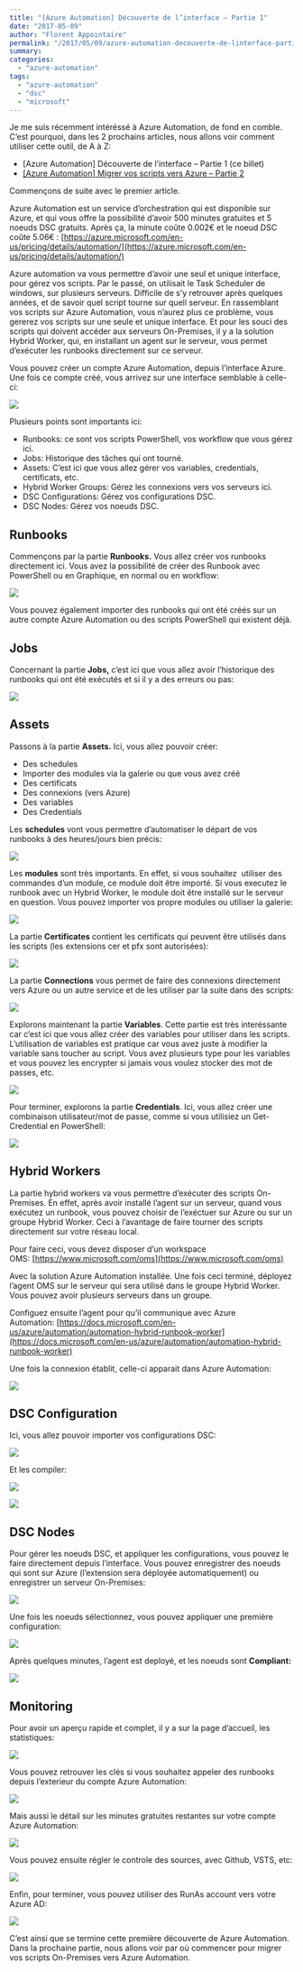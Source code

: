 ```yaml
---
title: "[Azure Automation] Découverte de l’interface – Partie 1"
date: "2017-05-09"
author: "Florent Appointaire"
permalink: "/2017/05/09/azure-automation-decouverte-de-linterface-partie-1/"
summary: 
categories: 
  - "azure-automation"
tags: 
  - "azure-automation"
  - "dsc"
  - "microsoft"
---
```

Je me suis récemment intéréssé à Azure Automation, de fond en comble. C’est pourquoi, dans les 2 prochains articles, nous allons voir comment utiliser cette outil, de A à Z:

- \[Azure Automation\] Découverte de l’interface – Partie 1 (ce billet)
- [\[Azure Automation\] Migrer vos scripts vers Azure – Partie 2](https://cloudyjourney.fr/2017/05/19/azure-automation-migrer-vos-scripts-vers-azure-partie-2/)

Commençons de suite avec le premier article.

Azure Automation est un service d’orchestration qui est disponible sur Azure, et qui vous offre la possibilité d’avoir 500 minutes gratuites et 5 noeuds DSC gratuits. Après ça, la minute coûte 0.002€ et le noeud DSC coûte 5.06€ : [https://azure.microsoft.com/en-us/pricing/details/automation/](https://azure.microsoft.com/en-us/pricing/details/automation/)

Azure automation va vous permettre d’avoir une seul et unique interface, pour gérez vos scripts. Par le passé, on utilisait le Task Scheduler de windows, sur plusieurs serveurs. Difficile de s’y retrouver après quelques années, et de savoir quel script tourne sur quell serveur. En rassemblant vos scripts sur Azure Automation, vous n’aurez plus ce problème, vous gererez vos scripts sur une seule et unique interface. Et pour les souci des scripts qui doivent accéder aux serveurs On-Premises, il y a la solution Hybrid Worker, qui, en installant un agent sur le serveur, vous permet d’exécuter les runbooks directement sur ce serveur.

Vous pouvez créer un compte Azure Automation, depuis l’interface Azure. Une fois ce compte créé, vous arrivez sur une interface semblable à celle-ci:

[![](https://cloudyjourney.fr/wp-content/uploads/2017/05/7875.AA01.png)](https://cloudyjourney.fr/wp-content/uploads/2017/05/7875.AA01.png)

Plusieurs points sont importants ici:

- Runbooks: ce sont vos scripts PowerShell, vos workflow que vous gérez ici.
- Jobs: Historique des tâches qui ont tourné.
- Assets: C’est ici que vous allez gérer vos variables, credentials, certificats, etc.
- Hybrid Worker Groups: Gérez les connexions vers vos serveurs ici.
- DSC Configurations: Gérez vos configurations DSC.
- DSC Nodes: Gérez vos noeuds DSC.

## Runbooks

Commençons par la partie **Runbooks.** Vous allez créer vos runbooks directement ici. Vous avez la possibilité de créer des Runbook avec PowerShell ou en Graphique, en normal ou en workflow:

![](https://cloudyjourney.fr/wp-content/uploads/2017/05/0042.AA02.png)

Vous pouvez également importer des runbooks qui ont été créés sur un autre compte Azure Automation ou des scripts PowerShell qui existent déjà.

## Jobs

Concernant la partie **Jobs,** c’est ici que vous allez avoir l’historique des runbooks qui ont été exécutés et si il y a des erreurs ou pas:

[![](https://cloudyjourney.fr/wp-content/uploads/2017/05/6470.AA03.png)](https://cloudyjourney.fr/wp-content/uploads/2017/05/6470.AA03.png)

## Assets

Passons à la partie **Assets.** Ici, vous allez pouvoir créer:

- Des schedules
- Importer des modules via la galerie ou que vous avez créé
- Des certificats
- Des connexions (vers Azure)
- Des variables
- Des Credentials

Les **schedules** vont vous permettre d’automatiser le départ de vos runbooks à des heures/jours bien précis:

[![](https://cloudyjourney.fr/wp-content/uploads/2017/05/8546.AA04.png)](https://cloudyjourney.fr/wp-content/uploads/2017/05/8546.AA04.png)

Les **modules** sont très importants. En effet, si vous souhaitez  utiliser des commandes d’un module, ce module doit être importé. Si vous executez le runbook avec un Hybrid Worker, le module doit être installé sur le serveur en question. Vous pouvez importer vos propre modules ou utiliser la galerie:

![](https://cloudyjourney.fr/wp-content/uploads/2017/05/1512.AA05.png)

La partie **Certificates** contient les certificats qui peuvent être utilisés dans les scripts (les extensions cer et pfx sont autorisées):

[![](https://cloudyjourney.fr/wp-content/uploads/2017/05/7041.AA06.png)](https://cloudyjourney.fr/wp-content/uploads/2017/05/7041.AA06.png)

La partie **Connections** vous permet de faire des connexions directement vers Azure ou un autre service et de les utiliser par la suite dans des scripts:

![](https://cloudyjourney.fr/wp-content/uploads/2017/05/0116.AA07.png)

Explorons maintenant la partie **Variables**. Cette partie est très interéssante car c’est ici que vous allez créer des variables pour utiliser dans les scripts. L’utilisation de variables est pratique car vous avez juste à modifier la variable sans toucher au script. Vous avez plusieurs type pour les variables et vous pouvez les encrypter si jamais vous voulez stocker des mot de passes, etc.

![](https://cloudyjourney.fr/wp-content/uploads/2017/05/5807.AA08.png)

Pour terminer, explorons la partie **Credentials**. Ici, vous allez créer une combinaison utilisateur/mot de passe, comme si vous utilisiez un Get-Credential en PowerShell:

[![](https://cloudyjourney.fr/wp-content/uploads/2017/05/3568.AA09.png)](https://cloudyjourney.fr/wp-content/uploads/2017/05/3568.AA09.png)

## Hybrid Workers

La partie hybrid workers va vous permettre d’exécuter des scripts On-Premises. En effet, après avoir installé l’agent sur un serveur, quand vous exécutez un runbook, vous pouvez choisir de l’exéctuer sur Azure ou sur un groupe Hybrid Worker. Ceci à l’avantage de faire tourner des scripts directement sur votre réseau local.

Pour faire ceci, vous devez disposer d’un workspace OMS: [https://www.microsoft.com/oms](https://www.microsoft.com/oms)

Avec la solution Azure Automation installée. Une fois ceci terminé, déployez l’agent OMS sur le serveur qui sera utilisé dans le groupe Hybrid Worker. Vous pouvez avoir plusieurs serveurs dans un groupe.

Configuez ensuite l’agent pour qu’il communique avec Azure Automation: [https://docs.microsoft.com/en-us/azure/automation/automation-hybrid-runbook-worker](https://docs.microsoft.com/en-us/azure/automation/automation-hybrid-runbook-worker)

Une fois la connexion établit, celle-ci apparait dans Azure Automation:

[![](https://cloudyjourney.fr/wp-content/uploads/2017/05/5635.AA10.png)](https://cloudyjourney.fr/wp-content/uploads/2017/05/5635.AA10.png)

## DSC Configuration

Ici, vous allez pouvoir importer vos configurations DSC:

[![](https://cloudyjourney.fr/wp-content/uploads/2017/05/3252.AA11.png)](https://cloudyjourney.fr/wp-content/uploads/2017/05/3252.AA11.png)

Et les compiler:

[![](https://cloudyjourney.fr/wp-content/uploads/2017/05/6406.AA12.png)](https://cloudyjourney.fr/wp-content/uploads/2017/05/6406.AA12.png)

[![](https://cloudyjourney.fr/wp-content/uploads/2017/05/7563.AA13.png)](https://cloudyjourney.fr/wp-content/uploads/2017/05/7563.AA13.png)

## DSC Nodes

Pour gérer les noeuds DSC, et appliquer les configurations, vous pouvez le faire directement depuis l’interface. Vous pouvez enregistrer des noeuds qui sont sur Azure (l’extension sera déployée automatiquement) ou enregistrer un serveur On-Premises:

[![](https://cloudyjourney.fr/wp-content/uploads/2017/05/0638.AA14.png)](https://cloudyjourney.fr/wp-content/uploads/2017/05/0638.AA14.png)

Une fois les noeuds sélectionnez, vous pouvez appliquer une première configuration:

[![](https://cloudyjourney.fr/wp-content/uploads/2017/05/2705.AA15.png)](https://cloudyjourney.fr/wp-content/uploads/2017/05/2705.AA15.png)

Après quelques minutes, l’agent est deployé, et les noeuds sont **Compliant:**

[![](https://cloudyjourney.fr/wp-content/uploads/2017/05/7585.AA16.png)](https://cloudyjourney.fr/wp-content/uploads/2017/05/7585.AA16.png)

## Monitoring

Pour avoir un aperçu rapide et complet, il y a sur la page d’accueil, les statistiques:

[![](https://cloudyjourney.fr/wp-content/uploads/2017/05/0652.AA17.png)](https://cloudyjourney.fr/wp-content/uploads/2017/05/0652.AA17.png)

Vous pouvez retrouver les clés si vous souhaitez appeler des runbooks depuis l’exterieur du compte Azure Automation:

[![](https://cloudyjourney.fr/wp-content/uploads/2017/05/5432.AA18.png)](https://cloudyjourney.fr/wp-content/uploads/2017/05/5432.AA18.png)

Mais aussi le détail sur les minutes gratuites restantes sur votre compte Azure Automation:

![](https://cloudyjourney.fr/wp-content/uploads/2017/05/2308.AA19.png)

Vous pouvez ensuite régler le controle des sources, avec Github, VSTS, etc:

[![](https://cloudyjourney.fr/wp-content/uploads/2017/05/8737.AA20.png)](https://cloudyjourney.fr/wp-content/uploads/2017/05/8737.AA20.png)

Enfin, pour terminer, vous pouvez utiliser des RunAs account vers votre Azure AD:

[![](https://cloudyjourney.fr/wp-content/uploads/2017/05/1803.AA21.png)](https://cloudyjourney.fr/wp-content/uploads/2017/05/1803.AA21.png)

C’est ainsi que se termine cette première découverte de Azure Automation. Dans la prochaine partie, nous allons voir par où commencer pour migrer vos scripts On-Premises vers Azure Automation.
